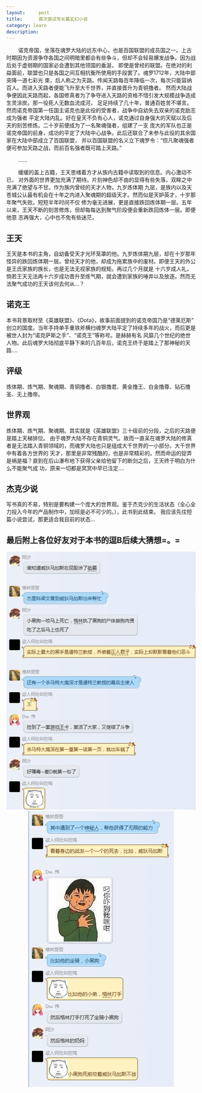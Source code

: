 ```yaml
---
layout:     post
title:      首次尝试写长篇玄幻小说
category: learn
description:
---
```


&nbsp;&nbsp;&nbsp;&nbsp;&nbsp;&nbsp;&nbsp;&nbsp;诺克帝国，坐落在魂罗大陆的远东中心，也是百国联盟的成员国之一。上古
时期因为资源争夺各国之间明暗里都会有些争斗，但却不会轻易爆发战争。因为战后处于虚弱期的国家必会遭到其他领国的垂涎，
即使是曾经的联盟。在绝对的利益面前，联盟也只是各国之间互相抗衡所使用的手段罢了。魂罗1712年，大陆中部突降一道七彩光
束，后人称之为天路。传闻天路每百年降临一次，每次只能容纳百人。而进入天路者便能飞升至大千世界，并直接晋升为青铜撸者。
然而大陆战争便因此天路而起，各国修真者为了争夺进入天路的资格不惜引发大规模战争造成生灵涂炭。那一役死人无数血流成河，
足足持续了几十年，普通百姓苦不堪言。然而诺克帝国第一任国主诺克也是此役的受害者，战争中自幼失去双亲的诺克励志成为强者
平定大陆内乱。好在皇天不负有心人，诺克通过自身强大的天赋以及后天的刻苦修炼。二十岁前便成为了一名聚魂强者，组建了一支
庞大的军队也正是诺克帝国的前身，成功的平定了大陆中心战争。此后还联合了未参与此役的其余国家在大陆中部成立了百国联盟，
并以百国联盟的名义立下魂罗令：“但凡聚魂强者便可参加天路之战，而前百名强者既可踏上天路。”

&nbsp;&nbsp;&nbsp;&nbsp;&nbsp;&nbsp;&nbsp;&nbsp;......
  
&nbsp;&nbsp;&nbsp;&nbsp;&nbsp;&nbsp;&nbsp;&nbsp;缓缓的盖上古籍，王天思绪着方才从族内古籍中读取到的信息。内心激动不已，
对外面的世界更加充满了期待。片刻神色却不由的显得有些失落，双眸之中充满了绝望与不甘。作为族内曾经的天才人物，九岁炼体期
九层，是族内以及天苍城公认最有机会在十年之内进入聚魂期的超级天才。然而似是天妒英才，十岁那年聚气失败。短短半年时间不仅
修为毫无进展，更是直接跌回炼体期一层。五年以来，王天不断的刻苦修炼，但却每每达到聚气阶段便会重新跌回炼体一层。即便他意
志再强大，心中也不免有些迷茫。

## 王天
王天是本书的主角，自幼备受天才光环笼罩的他。九岁炼体期九层，却在十岁那年
怪异的跌回炼体期一层。曾经天才的他，却成为拖累族中的废材。即便王天的外公是王氏家族的族长，也是无法无视家族的规矩。再过几个月就是
十六岁成人礼，倘若王天无法再十六岁成功晋升至炼气期，就会遭到家族的唾弃以及放逐。然而无法聚气成功的王天该何去何从...？

## 诺克王
本书背景取材至《英雄联盟》、《Dota》，故事前面提到的诺克帝国乃是“德莱厄斯”
创立的国度。当年手持单手重铁斧横扫魂罗大陆平定了持续多年的战火，而后更是被世人封为“诺克萨斯之手”、“诺克王”等称号。是赫赫有名
风靡几个世纪的绝世人物。此后魂罗大陆彻底平静下来的几百年后，诺克王终于是踏上了那神秘的天路....

## 评级
炼体期、炼气期、聚魂期、青铜撸者、白银撸君、黄金撸王、白金撸尊、钻石撸圣、无上撸帝。

## 世界观
炼体期、炼气期、聚魂期。其实就是《英雄联盟》三十级前的分段，之后的天路便是踏上天梯排位。
由于魂罗大陆不存在青铜灵气。故而一直呆在魂罗大陆的修真者是无法踏入青铜领域的，而魂罗大陆也只是组成大千世界的一小部分。大千世界中有着各方世界的
天才，那里是非常残酷的，也是非常精彩的。然而命运的捉弄是祸是福？直到在后山瀑布地下获得父亲给他留下的断剑之后，王天终于明白为什么不能聚气成
功，原来一切都是冥冥中早已注定....


## 杰克少说
写书真的不易，特别是要构建一个庞大的世界观。鉴于杰克少的生活状态（全心全力投入今年的产品制作中，加班是必不可少的。），此书到此结束。
我应该先往短篇小说尝试，那更适合我目前的状态...

## 最后附上各位好友对于本书的逗B后续大猜想=。=
<div align="center"><img src="/images/learn/learn-1/learn-1-1.png" /></div>
<div align="center"><img src="/images/learn/learn-1/learn-1-2.png" /></div>






